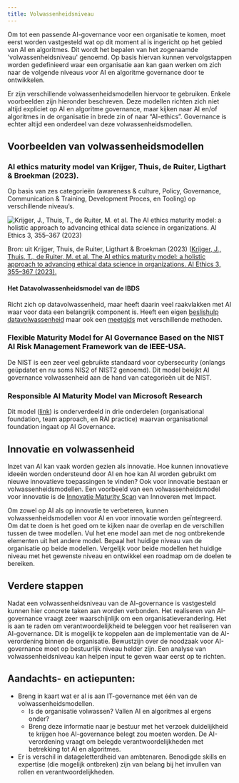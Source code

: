 ```yaml
---
title: Volwassenheidsniveau
---
```


Om tot een passende AI-governance voor een organisatie te komen, moet eerst worden vastgesteld wat op dit moment al is ingericht op het gebied van AI en algoritmes. 
Dit wordt het bepalen van het zogenaamde 'volwassenheidsniveau' genoemd. 
Op basis hiervan kunnen vervolgstappen worden gedefinieerd waar een organisatie aan kan gaan werken om zich naar de volgende niveaus voor AI en algoritme governance door te ontwikkelen. 

Er zijn verschillende volwassenheidsmodellen hiervoor te gebruiken. Enkele voorbeelden zijn hieronder beschreven. 
Deze modellen richten zich niet altijd expliciet op AI en algoritme governance, maar kijken naar AI en/of algoritmes in de organisatie in brede zin of naar “AI-ethics”. 
Governance is echter altijd een onderdeel van deze volwassenheidsmodellen.

## Voorbeelden van volwassenheidsmodellen

### AI ethics maturity model van Krijger, Thuis, de Ruiter, Ligthart & Broekman (2023).
Op basis van zes categorieën (awareness & culture, Policy, Governance, Communication & Training, Development Proces, en Tooling) op verschillende niveau’s. 

![Krijger, J., Thuis, T., de Ruiter, M. et al. The AI ethics maturity model: a holistic approach to advancing ethical data science in organizations. AI Ethics 3, 355–367 (2023)](https://github.com/user-attachments/assets/07860cdc-9d6c-46f4-aace-cfcdf71e114d)

Bron: uit Krijger, Thuis, de Ruiter, Ligthart & Broekman (2023) ([Krijger, J., Thuis, T., de Ruiter, M. et al. The AI ethics maturity model: a holistic approach to advancing ethical data science in organizations. AI Ethics 3, 355–367 (2023).](https://link.springer.com/article/10.1007/s43681-022-00228-7)

#### Het Datavolwassenheidsmodel van de IBDS
Richt zich op datavolwassenheid, maar heeft daarin veel raakvlakken met AI waar voor data een belangrijk component is. 
Heeft een eigen [beslishulp datavolwassenheid](https://realisatieibds.nl/groups/view/c23ab74c-adb4-424e-917d-773a37968efe/kenniscentrum-van-de-ibds/wiki/view/2447d2a8-6c48-468d-9739-00772688853f/beslishulp-datavolwassenheid) maar ook een [meetgids](https://realisatieibds.nl/page/view/ad94d97c-4d48-443c-aedd-235b2d0ca8b6/wegwijzer-volwassenheidsmodellen) met verschillende methoden.

### Flexible Maturity Model for AI Governance Based on the NIST AI Risk Management Framework van de IEEE-USA.
De NIST is een zeer veel gebruikte standaard voor cybersecurity (onlangs geüpdatet en nu soms NIS2 of NIST2 genoemd). 
Dit model bekijkt AI governance volwassenheid aan de hand van categorieën uit de NIST.

### Responsible AI Maturity Model van Microsoft Research
Dit model ([link](https://www.microsoft.com/en-us/research/publication/responsible-ai-maturity-model/)) is onderverdeeld in drie onderdelen (organisational foundation, team approach, en RAI practice) waarvan organisational foundation ingaat op AI Governance. 

## Innovatie en volwassenheid

Inzet van AI kan vaak worden gezien als innovatie. 
Hoe kunnen innovatieve ideeën worden ondersteund door AI en hoe kan AI worden gebruikt om nieuwe innovatieve toepassingen te vinden? 
Ook voor innovatie bestaan er volwassenheidsmodellen. 
Een voorbeeld van een volwassenheidsmodel voor innovatie is de [Innovatie Maturity Scan](https://www.rijksorganisatieodi.nl/innoveren-met-impact/onze-services/innovatie-maturity-scan) van Innoveren met Impact. 
 
Om zowel op AI als op innovatie te verbeteren, kunnen volwassenheidsmodellen voor AI en voor innovatie worden geïntegreerd. 
Om dat te doen is het goed om te kijken naar de overlap en de verschillen tussen de twee modellen. 
Vul het ene model aan met de nog ontbrekende elementen uit het andere model. 
Bepaal het huidige niveau van de organisatie op beide modellen. 
Vergelijk voor beide modellen het huidige niveau met het gewenste niveau en ontwikkel een roadmap om de doelen te bereiken. 

## Verdere stappen
Nadat een volwassenheidsniveau van de AI-governance is vastgesteld kunnen hier concrete taken aan worden verbonden. 
Het realiseren van AI-governance vraagt zeer waarschijnlijk om een organisatieverandering. 
Het is aan te raden om verantwoordelijkheid te beleggen voor het realiseren van AI-governance. 
Dit is mogelijk te koppelen aan de implementatie van de AI-verordening binnen de organisatie. 
Bewustzijn over de noodzaak voor AI-governance moet op bestuurlijk niveau helder zijn. 
Een analyse van volwassenheidsniveau kan helpen input te geven waar eerst op te richten.

## Aandachts- en actiepunten:
*	Breng in kaart wat er al is aan IT-governance met één van de volwassenheidsmodellen.
    -	Is de organisatie volwassen? Vallen AI en algoritmes al ergens onder? 
    -	Breng deze informatie naar je bestuur met het verzoek duidelijkheid te krijgen hoe AI-governance belegt zou moeten worden. De AI-verordening vraagt om belegde verantwoordelijkheden met betrekking tot AI en algoritmes.
*	Er is verschil in datageletterdheid van ambtenaren. Benodigde skills en expertise (die mogelijk ontbreken) zijn van belang bij het invullen van rollen en verantwoordelijkheden.

